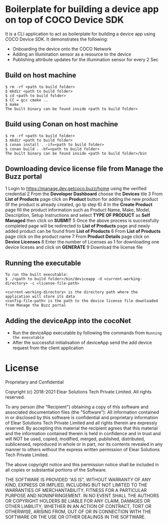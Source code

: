 # Boilerplate for building a device app on top of COCO Device SDK

It is a CLI application to act as boilerplate for building a device app using COCO Device SDK. It demonstrates the following:
- Onboarding the device onto the COCO Network
- Adding an illumination sensor as a resource to the device
- Publishing attribute updates for the illumination sensor for every 2 Sec

## Build on host machine
```
$ rm -rf <path to build folder>
$ mkdir <path to build folder>
$ cd <path to build folder>
$ CC = gcc cmake ..
$ make
The built binary can be found inside <path to build folder>
```

## Build using Conan on host machine
```
$ rm -rf <path to build folder>
$ mkdir <path to build folder>
$ conan install . -if=<path to build folder>
$ conan build . -bf=<path to build folder>
The built binary can be found inside <path to build folder>/bin
```

## Downloading device license file from Manage the Buzz portal
1 Login to https://manage.dev.getcoco.buzz/home using the verified credential
2 From the **Developer Dashboard** choose the **Devices** tile
3 From **List of Products** page click on **Product** button for adding the new product (If the product is already created, go tp step 6)
4 In the **Create Product** page fill the product information such as Product Name, Make, Model, Description, Setup Instructions and select **TYPE OF PRODUCT** as **Self Managed** then click on **SUBMIT**
5 Once the above process is successfully completed page will be redirected to **List of Products** page and newly added product can be found from **List of Products**
6 From **List of Products** page click on the product name
7 From **Product Details** page click on **Device Licenses**
8 Enter the number of Licenses as 1 for downloading one device liceses and click on **GENERATE**
9 Download the license file

## Running the executable
```
To run the built executable:
$ ./<path to build folder>/bin/deviceapp -d <current-working-directory> -c <license-file-path>

<current-working-directory> is the directory path where the application will store its data
<config-file-path> is the path to the device license file downloaded from Manage the Buzz portal
```
## Adding the deviceApp into the cocoNet
- Run the deviceApp executable by following the commands from ``Running the executable ``
- After the successful initialisation of deviceApp send the add device request from the client application

License
==========
Proprietary and Confidential

Copyright (c) 2018-2021 Elear Solutions Tech Private Limited. All rights reserved.

To any person (the "Recipient") obtaining a copy of this software and
associated documentation files (the "Software"):
All information contained in or disclosed by this software is confidential
and proprietary information of Elear Solutions Tech Private Limited and all
rights therein are expressly reserved. By accepting this material the
recipient agrees that this material and the information contained therein is
held in confidence and in trust and will NOT be used, copied, modified,
merged, published, distributed, sublicensed, reproduced in whole or in part,
nor its contents revealed in any manner to others without the express
written permission of Elear Solutions Tech Private Limited.

The above copyright notice and this permission notice shall be included in all
copies or substantial portions of the Software.

THE SOFTWARE IS PROVIDED "AS IS", WITHOUT WARRANTY OF ANY KIND, EXPRESS OR
IMPLIED, INCLUDING BUT NOT LIMITED TO THE WARRANTIES OF MERCHANTABILITY,
FITNESS FOR A PARTICULAR PURPOSE AND NONINFRINGEMENT. IN NO EVENT SHALL THE
AUTHORS OR COPYRIGHT HOLDERS BE LIABLE FOR ANY CLAIM, DAMAGES OR OTHER
LIABILITY, WHETHER IN AN ACTION OF CONTRACT, TORT OR OTHERWISE, ARISING FROM,
OUT OF OR IN CONNECTION WITH THE SOFTWARE OR THE USE OR OTHER DEALINGS IN THE
SOFTWARE.
